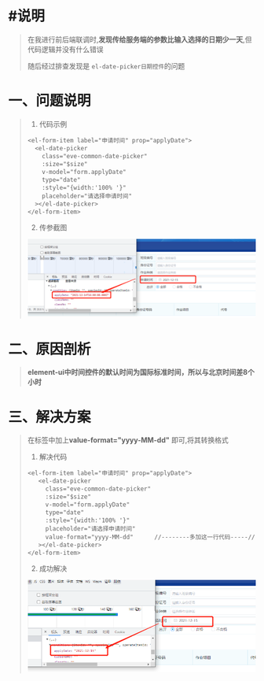 # #说明

>在我进行前后端联调时,**发现传给服务端的参数比输入选择的日期少一天**,但代码逻辑并没有什么错误
>
>随后经过排查发现是 `el-date-picker日期控件`的问题

# 一、问题说明

>1. 代码示例
>
>```vue
><el-form-item label="申请时间" prop="applyDate">
>   <el-date-picker
>     class="eve-common-date-picker"
>     :size="$size"
>     v-model="form.applyDate"
>     type="date"
>     :style="{width:'100% '}"
>     placeholder="请选择申请时间"
>   ></el-date-picker>
></el-form-item>
>```
>
>2. 传参截图
>
>![image-20211215144633764](ElementUI使用笔记的图片/image-20211215144633764.png)

# 二、原因剖析

>**element-ui中时间控件的默认时间为国际标准时间，所以与北京时间差8个小时**

# 三、解决方案

>在标签中加上**value-format="yyyy-MM-dd"** 即可,将其转换格式
>
>1. 解决代码
>
>   ```vue
>   <el-form-item label="申请时间" prop="applyDate">
>      <el-date-picker
>        class="eve-common-date-picker"
>        :size="$size"
>        v-model="form.applyDate"
>        type="date"
>        :style="{width:'100% '}"
>        placeholder="请选择申请时间"
>        value-format="yyyy-MM-dd"      //--------多加这一行代码-----//
>      ></el-date-picker>
>   </el-form-item>
>   ```
>
>   
>
>2. 成功解决
>
>![image-20211215145041672](ElementUI使用笔记的图片/image-20211215145041672.png) 